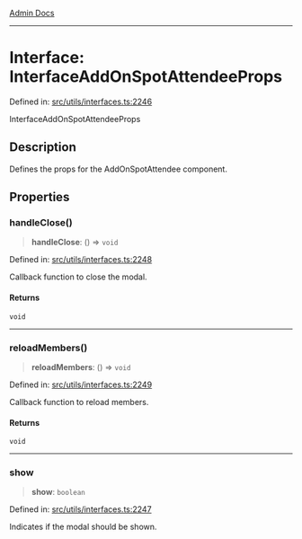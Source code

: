 [Admin Docs](/)

***

# Interface: InterfaceAddOnSpotAttendeeProps

Defined in: [src/utils/interfaces.ts:2246](https://github.com/PalisadoesFoundation/talawa-admin/blob/main/src/utils/interfaces.ts#L2246)

InterfaceAddOnSpotAttendeeProps

## Description

Defines the props for the AddOnSpotAttendee component.

## Properties

### handleClose()

> **handleClose**: () => `void`

Defined in: [src/utils/interfaces.ts:2248](https://github.com/PalisadoesFoundation/talawa-admin/blob/main/src/utils/interfaces.ts#L2248)

Callback function to close the modal.

#### Returns

`void`

***

### reloadMembers()

> **reloadMembers**: () => `void`

Defined in: [src/utils/interfaces.ts:2249](https://github.com/PalisadoesFoundation/talawa-admin/blob/main/src/utils/interfaces.ts#L2249)

Callback function to reload members.

#### Returns

`void`

***

### show

> **show**: `boolean`

Defined in: [src/utils/interfaces.ts:2247](https://github.com/PalisadoesFoundation/talawa-admin/blob/main/src/utils/interfaces.ts#L2247)

Indicates if the modal should be shown.

